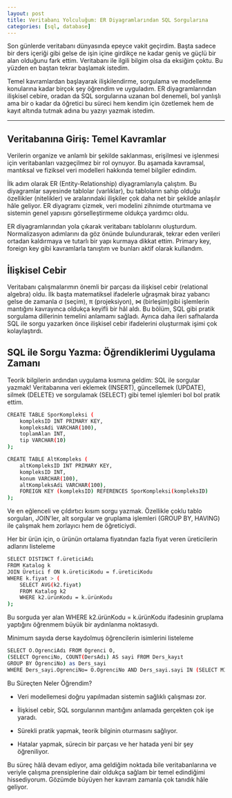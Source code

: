 ```yaml
---
layout: post
title: Veritabanı Yolculuğum: ER Diyagramlarından SQL Sorgularına
categories: [sql, database] 
---     
```


Son günlerde veritabanı dünyasında epeyce vakit geçirdim. Başta sadece bir ders içeriği gibi gelse de işin içine girdikçe ne kadar geniş ve güçlü bir alan olduğunu fark ettim. Veritabanı ile ilgili bilgim olsa da eksiğim çoktu. Bu yüzden en baştan tekrar başlamak istedim. 

Temel kavramlardan başlayarak ilişkilendirme, sorgulama ve modelleme konularına kadar birçok şey öğrendim ve uyguladım. ER diyagramlarından ilişkisel cebire, oradan da SQL sorgularına uzanan bol denemeli, bol yanlışlı ama bir o kadar da öğretici bu süreci hem kendim için özetlemek hem de kayıt altında tutmak adına bu yazıyı yazmak istedim. 

---
## Veritabanına Giriş: Temel Kavramlar
Verilerin organize ve anlamlı bir şekilde saklanması, erişilmesi ve işlenmesi için veritabanları vazgeçilmez bir rol oynuyor. Bu aşamada kavramsal, mantıksal ve fiziksel veri modelleri hakkında temel bilgiler edindim.

İlk adım olarak ER (Entity-Relationship) diyagramlarıyla çalıştım. Bu diyagramlar sayesinde tablolar (varlıklar), bu tabloların sahip olduğu özellikler (nitelikler) ve aralarındaki ilişkiler çok daha net bir şekilde anlaşılır hâle geliyor. ER diyagramı çizmek, veri modelini zihnimde oturtmama ve sistemin genel yapısını görselleştirmeme oldukça yardımcı oldu.

ER diyagramlarından yola çıkarak veritabanı tablolarını oluşturdum. Normalizasyon adımlarını da göz önünde bulundurarak, tekrar eden verileri ortadan kaldırmaya ve tutarlı bir yapı kurmaya dikkat ettim. Primary key, foreign key gibi kavramlarla tanıştım ve bunları aktif olarak kullandım.

## İlişkisel Cebir
Veritabanı çalışmalarımın önemli bir parçası da ilişkisel cebir (relational algebra) oldu. İlk başta matematiksel ifadelerle uğraşmak biraz yabancı gelse de zamanla σ (seçim), π (projeksiyon), ⋈ (birleşim)gibi işlemlerin mantığını kavrayınca oldukça keyifli bir hâl aldı. Bu bölüm, SQL gibi pratik sorgulama dillerinin temelini anlamamı sağladı. Ayrıca daha ileri safhalarda SQL ile sorgu yazarken önce ilişkisel cebir ifadelerini oluşturmak işimi çok kolaylaştırdı.


## SQL ile Sorgu Yazma: Öğrendiklerimi Uygulama Zamanı
Teorik bilgilerin ardından uygulama kısmına geldim: SQL ile sorgular yazmak! Veritabanına veri eklemek (INSERT), güncellemek (UPDATE), silmek (DELETE) ve sorgulamak (SELECT) gibi temel işlemleri bol bol pratik ettim.

```bash
CREATE TABLE SporKompleksi (
    kompleksID INT PRIMARY KEY,
    kompleksAdi VARCHAR(100),
    toplamAlan INT,
    tip VARCHAR(10)
);

CREATE TABLE AltKompleks (
    altKompleksID INT PRIMARY KEY,
    kompleksID INT,
    konum VARCHAR(100),
    altKompleksAdi VARCHAR(100),
    FOREIGN KEY (kompleksID) REFERENCES SporKompleksi(kompleksID)
);
```

Ve en eğlenceli ve çıldırtıcı kısım sorgu yazmak. Özellikle çoklu tablo sorguları, JOIN'ler, alt sorgular ve gruplama işlemleri (GROUP BY, HAVING) ile çalışmak hem zorlayıcı hem de öğreticiydi.


Her bir ürün için, o ürünün ortalama fiyatından fazla fiyat veren üreticilerin adlarını listeleme
```bash
SELECT DISTINCT f.üreticiAdı
FROM Katalog k
JOIN Üretici f ON k.üreticiKodu = f.üreticiKodu
WHERE k.fiyat > (
    SELECT AVG(k2.fiyat)
    FROM Katalog k2
    WHERE k2.ürünKodu = k.ürünKodu
);
```
Bu sorguda yer alan WHERE k2.ürünKodu = k.ürünKodu ifadesinin gruplama yaptığını öğrenmem büyük bir aydınlanma noktasıydı. 


Minimum sayıda derse kaydolmuş öğrencilerin isimlerini listeleme
```bash
SELECT O.OgrenciAdı FROM Ogrenci O, 
(SELECT OgrenciNo, COUNT(DersAdı) AS sayi FROM Ders_kayıt 
GROUP BY OgrenciNo) as Ders_sayi
WHERE Ders_sayi.OgrenciNo= O.OgrenciNo AND Ders_sayi.sayi IN (SELECT MIN(sayi) FROM Ders_sayi)
```


Bu Süreçten Neler Öğrendim?
- Veri modellemesi doğru yapılmadan sistemin sağlıklı çalışması zor.

- İlişkisel cebir, SQL sorgularının mantığını anlamada gerçekten çok işe yaradı.

- Sürekli pratik yapmak, teorik bilginin oturmasını sağlıyor.

- Hatalar yapmak, sürecin bir parçası ve her hatada yeni bir şey öğreniliyor.


Bu süreç hâlâ devam ediyor, ama geldiğim noktada bile veritabanlarına ve veriyle çalışma prensiplerine dair oldukça sağlam bir temel edindiğimi hissediyorum. Gözümde büyüyen her kavram zamanla çok tanıdık hâle geliyor. 